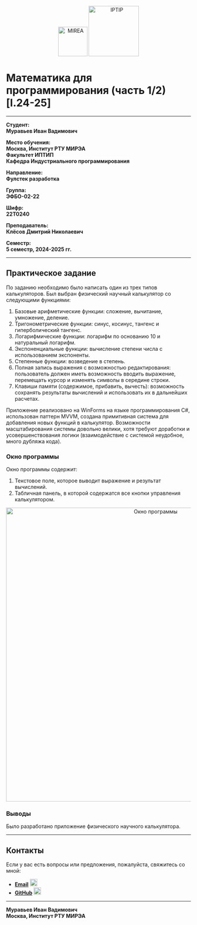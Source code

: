 <p align="center">
  <img src="https://www.mirea.ru/upload/medialibrary/c1a/MIREA_Gerb_Colour.jpg" alt="MIREA" width="80"/>
  <img src="https://www.mirea.ru/upload/medialibrary/26c/FTI_colour.jpg" alt="IPTIP" width="137"/> 
</p>

# Математика для программирования (часть 1/2) [I.24-25]

---

**Студент:**  
**Муравьев Иван Вадимович**

**Место обучения:**  
**Москва, Институт РТУ МИРЭА**  
**Факультет ИПТИП**  
**Кафедра Индустриального программирования**

**Направление:**  
**Фулстек разработка**

**Группа:**  
**ЭФБО-02-22**

**Шифр:**  
**22Т0240**

**Преподаватель:**  
**Клёсов Дмитрий Николаевич**

**Семестр:**  
**5 семестр, 2024-2025 гг.**

---

## Практическое задание

По заданию необходимо было написать один из трех типов калькуляторов. Был выбран физический научный калькулятор со следующими функциями:

1. Базовые арифметические функции: сложение, вычитание, умножение, деление.
2. Тригонометрические функции: синус, косинус, тангенс и гиперболический тангенс.
3. Логарифмические функции: логарифм по основанию 10 и натуральный логарифм.
4. Экспоненциальные функции: вычисление степени числа с использованием экспоненты.
5. Степенные функции: возведение в степень.
6. Полная запись выражения с возможностью редактирования: пользователь должен иметь возможность вводить выражение, перемещать курсор и изменять символы в середине строки.
7. Клавиши памяти (содержимое, прибавить, вычесть): возможность сохранять результаты вычислений и использовать их в дальнейших расчетах.

Приложение реализовано на WinForms на языке программирования C#, использован паттерн MVVM, создана примитивная система для добавления новых функций в калькулятор. Возможности масштабирования системы довольно велики, хотя требуют доработки и усовершенствования логики (взаимодействие с системой неудобное, много дубляжа кода).

### Окно программы

Окно программы содержит:

1. Текстовое поле, которое выводит выражение и результат вычислений.
2. Табличная панель, в которой содержатся все кнопки управления калькулятором.

<p align="center">
  <img src="https://github.com/user-attachments/assets/0a84f75d-6386-4617-bba3-71eb475b03d5" alt="Окно программы" width="800"/>
</p>

### Выводы

Было разработано приложение физического научного калькулятора.

---

## Контакты

Если у вас есть вопросы или предложения, пожалуйста, свяжитесь со мной:

- **[Email](mailto:muravev.i.v@edu.mirea.ru)** <img src="https://www.svgrepo.com/show/452213/gmail.svg" alt="Email Icon" width="20"/>
- **[GitHub](https://github.com/Skeyanast)** <img src="https://www.svgrepo.com/show/475654/github-color.svg" alt="GitHub Icon" width="20"/>

---

**Муравьев Иван Вадимович**  
**Москва, Институт РТУ МИРЭА**
